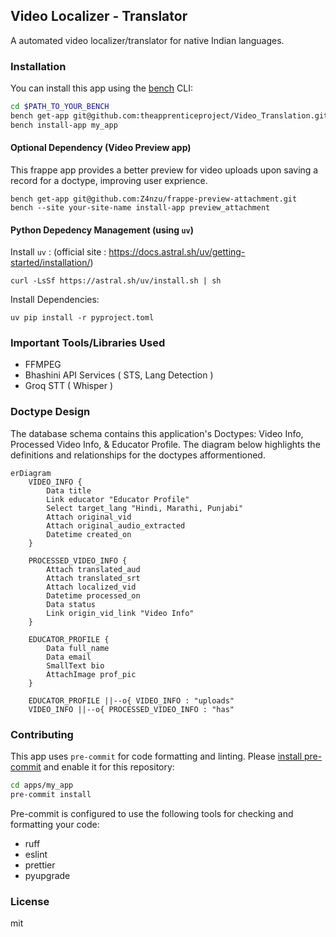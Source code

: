 ## Video Localizer - Translator

A automated video localizer/translator for native Indian languages.

### Installation

You can install this app using the [bench](https://github.com/frappe/bench) CLI:

```bash
cd $PATH_TO_YOUR_BENCH
bench get-app git@github.com:theapprenticeproject/Video_Translation.git --branch main
bench install-app my_app
```

#### Optional Dependency (Video Preview app)
This frappe app provides a better preview for video uploads upon saving a record for a doctype, improving user exprience.
```
bench get-app git@github.com:Z4nzu/frappe-preview-attachment.git
bench --site your-site-name install-app preview_attachment
```
#### Python Depedency Management (using `uv`)
Install `uv` : (official site : https://docs.astral.sh/uv/getting-started/installation/)
```
curl -LsSf https://astral.sh/uv/install.sh | sh
```
Install Dependencies: 
```
uv pip install -r pyproject.toml
```
### Important Tools/Libraries Used
* FFMPEG
* Bhashini API Services ( STS, Lang Detection )
* Groq STT ( Whisper )


### Doctype Design
The database schema contains this application's Doctypes: Video Info, Processed Video Info, & Educator Profile. The diagram below highlights the definitions and relationships for the doctypes afformentioned. 
```mermaid
erDiagram
    VIDEO_INFO {
        Data title
        Link educator "Educator Profile"
        Select target_lang "Hindi, Marathi, Punjabi"
        Attach original_vid
        Attach original_audio_extracted
        Datetime created_on
    }

    PROCESSED_VIDEO_INFO {
        Attach translated_aud
        Attach translated_srt
        Attach localized_vid
        Datetime processed_on
        Data status
        Link origin_vid_link "Video Info"
    }

    EDUCATOR_PROFILE {
        Data full_name
        Data email
        SmallText bio
        AttachImage prof_pic
    }

    EDUCATOR_PROFILE ||--o{ VIDEO_INFO : "uploads"
    VIDEO_INFO ||--o{ PROCESSED_VIDEO_INFO : "has"
```

### Contributing

This app uses `pre-commit` for code formatting and linting. Please [install pre-commit](https://pre-commit.com/#installation) and enable it for this repository:

```bash
cd apps/my_app
pre-commit install
```

Pre-commit is configured to use the following tools for checking and formatting your code:

- ruff
- eslint
- prettier
- pyupgrade

### License

mit
